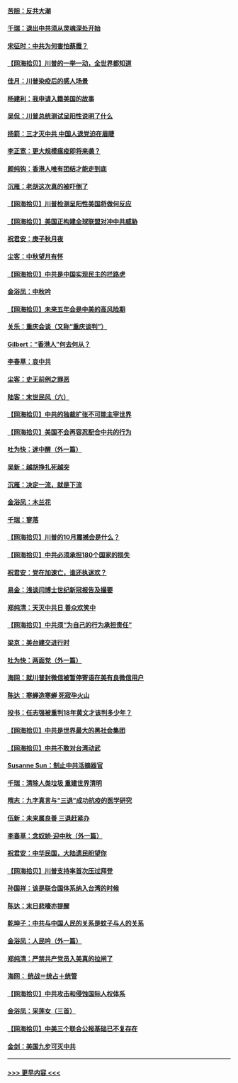 #### [苦胆：反共大潮](../pages/nsc993/n12459469.md?t=10080951) 
#### [千瑞：退出中共须从灵魂深处开始](../pages/nsc993/n12459437.md?t=10080951) 
#### [宋征时：中共为何害怕蔡霞？](../pages/nsc993/n12459097.md?t=10080951) 
#### [【网海拾贝】川普的一举一动，全世界都知道](../pages/nsc993/n12458825.md?t=10080951) 
#### [佳月：川普染疫后的感人场景](../pages/nsc993/n12456994.md?t=10080951) 
#### [杨建利：我申请入籍美国的故事](../pages/nsc993/n12455635.md?t=10080951) 
#### [吴侃：川普总统测试呈阳性说明了什么](../pages/nsc993/n12451869.md?t=10080951) 
#### [扬箭：三才灭中共 中国人退党迫在眉睫](../pages/nsc993/n12451842.md?t=10080951) 
#### [李正宽：更大规模瘟疫即将来袭？](../pages/nsc993/n12451455.md?t=10080951) 
#### [颜纯钩：香港人唯有团结才能走到底](../pages/nsc993/n12450870.md?t=10080951) 
#### [沉雁：老胡这次真的被吓倒了](../pages/nsc993/n12449796.md?t=10080951) 
#### [【网海拾贝】川普检测呈阳性美国将做何反应](../pages/nsc993/n12449042.md?t=10080951) 
#### [【网海拾贝】美国正构建全球联盟对冲中共威胁](../pages/nsc993/n12446580.md?t=10080951) 
#### [祝君安：庚子秋月夜](../pages/nsc993/n12445870.md?t=10080951) 
#### [尘客：中秋望月有怀](../pages/nsc993/n12444632.md?t=10080951) 
#### [【网海拾贝】中共是中国实现民主的拦路虎](../pages/nsc993/n12443573.md?t=10080951) 
#### [金浴凤：中秋吟](../pages/nsc993/n12441773.md?t=10080951) 
#### [【网海拾贝】未来五年会是中美的高风险期](../pages/nsc993/n12440760.md?t=10080951) 
#### [关乐：重庆会谈（又称“重庆谈判”）](../pages/nsc993/n12437525.md?t=10080951) 
#### [Gilbert：“香港人”何去何从？](../pages/nsc993/n12435894.md?t=10080951) 
#### [李春草：哀中共](../pages/nsc993/n12435874.md?t=10080951) 
#### [尘客：史无前例之罪恶](../pages/nsc993/n12435762.md?t=10080951) 
#### [陆客：末世民风（六）](../pages/nsc993/n12435354.md?t=10080951) 
#### [【网海拾贝】中共的独裁扩张不可能主宰世界](../pages/nsc993/n12435151.md?t=10080951) 
#### [【网海拾贝】美国不会再容忍配合中共的行为](../pages/nsc993/n12433808.md?t=10080951) 
#### [吐为快：迷中醒（外一篇）](../pages/nsc993/n12433585.md?t=10080951) 
#### [吴新：越胡挣扎死越突](../pages/nsc993/n12433562.md?t=10080951) 
#### [沉雁：决定一流，就是下流](../pages/nsc993/n12432128.md?t=10080951) 
#### [金浴凤：木兰花](../pages/nsc993/n12432124.md?t=10080951) 
#### [千瑞：寥落](../pages/nsc993/n12432071.md?t=10080951) 
#### [【网海拾贝】川普的10月震撼会是什么？](../pages/nsc993/n12431624.md?t=10080951) 
#### [【网海拾贝】中共必须承担180个国家的损失](../pages/nsc993/n12428893.md?t=10080951) 
#### [祝君安：党在加速亡，谁还执迷欢？](../pages/nsc993/n12428652.md?t=10080951) 
#### [易金：浅谈闫博士世纪新冠报告及撮要](../pages/nsc993/n12426822.md?t=10080951) 
#### [郑纯清：天灭中共日 善众欢笑中](../pages/nsc993/n12426784.md?t=10080951) 
#### [【网海拾贝】中共须“为自己的行为承担责任”](../pages/nsc993/n12426067.md?t=10080951) 
#### [梁京：美台建交进行时](../pages/nsc993/n12424066.md?t=10080951) 
#### [吐为快：两面党（外一篇）](../pages/nsc993/n12424043.md?t=10080951) 
#### [海网：就川普封微信被暂停寄语在美有良微信用户](../pages/nsc993/n12424021.md?t=10080951) 
#### [陈达：寒蝉造寒蝉 死寂孕火山](../pages/nsc993/n12423958.md?t=10080951) 
#### [投书：任志强被重判18年黄文才该判多少年？](../pages/nsc993/n12423672.md?t=10080951) 
#### [【网海拾贝】中共是世界最大的黑社会集团](../pages/nsc993/n12423543.md?t=10080951) 
#### [【网海拾贝】中共不敢对台湾动武](../pages/nsc993/n12421418.md?t=10080951) 
#### [Susanne Sun：制止中共活摘器官](../pages/nsc993/n12419654.md?t=10080951) 
#### [千瑞：清除人类垃圾 重建世界清明](../pages/nsc993/n12419414.md?t=10080951) 
#### [隋志：九字真言与“三退”成功抗疫的医学研究](../pages/nsc993/n12419248.md?t=10080951) 
#### [伍新：未来属良善 三退赶紧办](../pages/nsc993/n12418496.md?t=10080951) 
#### [李春草：念奴娇·迎中秋（外一篇）](../pages/nsc993/n12418465.md?t=10080951) 
#### [祝君安：中华民国，大陆遗民盼望你](../pages/nsc993/n12418089.md?t=10080951) 
#### [【网海拾贝】川普支持率首次压过拜登](../pages/nsc993/n12418050.md?t=10080951) 
#### [孙国祥：该是联合国体系纳入台湾的时候](../pages/nsc993/n12417369.md?t=10080951) 
#### [陈达：末日悲嚎亦提醒](../pages/nsc993/n12416736.md?t=10080951) 
#### [乾坤子：中共与中国人民的关系是蚊子与人的关系](../pages/nsc993/n12416632.md?t=10080951) 
#### [金浴凤：人民吟（外一篇）](../pages/nsc993/n12416567.md?t=10080951) 
#### [郑纯清：严禁共产党员入美真的拉闸了](../pages/nsc993/n12416550.md?t=10080951) 
#### [海网： 统战＝统占＋统管](../pages/nsc993/n12416404.md?t=10080951) 
#### [【网海拾贝】中共攻击和侵蚀国际人权体系](../pages/nsc993/n12416250.md?t=10080951) 
#### [金浴凤：采莲女（三首）](../pages/nsc993/n12415517.md?t=10080951) 
#### [【网海拾贝】中美三个联合公报基础已不复存在](../pages/nsc993/n12415054.md?t=10080951) 
#### [金剑：美国九步可灭中共](../pages/nsc993/n12413183.md?t=10080951) 

----
#### [ >>> 更早内容 <<< ](../indexes/nsc993-earlier.md)
